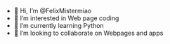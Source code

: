 - 👋 Hi, I’m @FelixMistermiao
- 👀 I’m interested in Web page coding
- 🌱 I’m currently learning Python
- 💞️ I’m looking to collaborate on Webpages and apps
<!---
FelixMistermiao/FelixMistermiao is a ✨ special ✨ repository because its `README.md` (this file) appears on your GitHub profile.
You can click the Preview link to take a look at your changes.
--->
